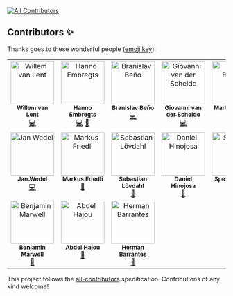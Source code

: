 <!-- ALL-CONTRIBUTORS-BADGE:START - Do not remove or modify this section -->
[![All Contributors](https://img.shields.io/badge/all_contributors-17-orange.svg?style=flat-square)](#contributors-)
<!-- ALL-CONTRIBUTORS-BADGE:END -->
## Contributors ✨

Thanks goes to these wonderful people ([emoji key](https://allcontributors.org/docs/en/emoji-key)):

<!-- ALL-CONTRIBUTORS-LIST:START - Do not remove or modify this section -->
<!-- prettier-ignore-start -->
<!-- markdownlint-disable -->
<table>
  <tbody>
    <tr>
      <td align="center" valign="top" width="14.28%"><a href="https://github.com/willemvanlent"><img src="https://avatars.githubusercontent.com/u/4223994?v=4?s=100" width="100px;" alt="Willem van Lent"/><br /><sub><b>Willem van Lent</b></sub></a><br /><a href="https://github.com/mthmulders/mcs/commits?author=willemvanlent" title="Code">💻</a></td>
      <td align="center" valign="top" width="14.28%"><a href="https://hanno.codes"><img src="https://avatars.githubusercontent.com/u/11613148?v=4?s=100" width="100px;" alt="Hanno Embregts"/><br /><sub><b>Hanno Embregts</b></sub></a><br /><a href="https://github.com/mthmulders/mcs/commits?author=hannotify" title="Code">💻</a> <a href="#ideas-hannotify" title="Ideas, Planning, & Feedback">🤔</a></td>
      <td align="center" valign="top" width="14.28%"><a href="https://github.com/BranislavBeno"><img src="https://avatars.githubusercontent.com/u/57846939?v=4?s=100" width="100px;" alt="Branislav Beňo"/><br /><sub><b>Branislav Beňo</b></sub></a><br /><a href="https://github.com/mthmulders/mcs/commits?author=BranislavBeno" title="Code">💻</a></td>
      <td align="center" valign="top" width="14.28%"><a href="https://giovds.com/"><img src="https://avatars.githubusercontent.com/u/27761321?v=4?s=100" width="100px;" alt="Giovanni van der Schelde"/><br /><sub><b>Giovanni van der Schelde</b></sub></a><br /><a href="https://github.com/mthmulders/mcs/commits?author=Giovds" title="Code">💻</a></td>
      <td align="center" valign="top" width="14.28%"><a href="https://mbonnin.net"><img src="https://avatars.githubusercontent.com/u/3974977?v=4?s=100" width="100px;" alt="Martin Bonnin"/><br /><sub><b>Martin Bonnin</b></sub></a><br /><a href="#ideas-martinbonnin" title="Ideas, Planning, & Feedback">🤔</a></td>
      <td align="center" valign="top" width="14.28%"><a href="https://github.com/BOTbkcd"><img src="https://avatars.githubusercontent.com/u/83156045?v=4?s=100" width="100px;" alt="bot_bkcd"/><br /><sub><b>bot_bkcd</b></sub></a><br /><a href="https://github.com/mthmulders/mcs/commits?author=BOTbkcd" title="Code">💻</a></td>
      <td align="center" valign="top" width="14.28%"><a href="https://github.com/shaikhu"><img src="https://avatars.githubusercontent.com/u/38332365?v=4?s=100" width="100px;" alt="Usman Shaikh"/><br /><sub><b>Usman Shaikh</b></sub></a><br /><a href="https://github.com/mthmulders/mcs/commits?author=shaikhu" title="Code">💻</a></td>
    </tr>
    <tr>
      <td align="center" valign="top" width="14.28%"><a href="http://return.co.de"><img src="https://avatars.githubusercontent.com/u/4849728?v=4?s=100" width="100px;" alt="Jan Wedel"/><br /><sub><b>Jan Wedel</b></sub></a><br /><a href="https://github.com/mthmulders/mcs/commits?author=jwedel" title="Code">💻</a></td>
      <td align="center" valign="top" width="14.28%"><a href="https://github.com/frimtec"><img src="https://avatars.githubusercontent.com/u/3511114?v=4?s=100" width="100px;" alt="Markus Friedli"/><br /><sub><b>Markus Friedli</b></sub></a><br /><a href="https://github.com/mthmulders/mcs/issues?q=author%3Afrimtec" title="Bug reports">🐛</a></td>
      <td align="center" valign="top" width="14.28%"><a href="https://github.com/slovdahl"><img src="https://avatars.githubusercontent.com/u/1417619?v=4?s=100" width="100px;" alt="Sebastian Lövdahl"/><br /><sub><b>Sebastian Lövdahl</b></sub></a><br /><a href="https://github.com/mthmulders/mcs/issues?q=author%3Aslovdahl" title="Bug reports">🐛</a></td>
      <td align="center" valign="top" width="14.28%"><a href="http://www.evolutionnext.com"><img src="https://avatars.githubusercontent.com/u/410757?v=4?s=100" width="100px;" alt="Daniel Hinojosa"/><br /><sub><b>Daniel Hinojosa</b></sub></a><br /><a href="https://github.com/mthmulders/mcs/issues?q=author%3Adhinojosa" title="Bug reports">🐛</a></td>
      <td align="center" valign="top" width="14.28%"><a href="https://gibb.tech"><img src="https://avatars.githubusercontent.com/u/594085?v=4?s=100" width="100px;" alt="Spencer Gibb"/><br /><sub><b>Spencer Gibb</b></sub></a><br /><a href="#ideas-spencergibb" title="Ideas, Planning, & Feedback">🤔</a></td>
      <td align="center" valign="top" width="14.28%"><a href="http://riadiscuss.jeffmaury.com"><img src="https://avatars.githubusercontent.com/u/695993?v=4?s=100" width="100px;" alt="Jeff MAURY"/><br /><sub><b>Jeff MAURY</b></sub></a><br /><a href="https://github.com/mthmulders/mcs/issues?q=author%3Ajeffmaury" title="Bug reports">🐛</a> <a href="#ideas-jeffmaury" title="Ideas, Planning, & Feedback">🤔</a></td>
      <td align="center" valign="top" width="14.28%"><a href="https://github.com/jludvice"><img src="https://avatars.githubusercontent.com/u/8707241?v=4?s=100" width="100px;" alt="Josef Ludvicek"/><br /><sub><b>Josef Ludvicek</b></sub></a><br /><a href="https://github.com/mthmulders/mcs/issues?q=author%3Ajludvice" title="Bug reports">🐛</a></td>
    </tr>
    <tr>
      <td align="center" valign="top" width="14.28%"><a href="https://blog.bmarwell.de/"><img src="https://avatars.githubusercontent.com/u/1413391?v=4?s=100" width="100px;" alt="Benjamin Marwell"/><br /><sub><b>Benjamin Marwell</b></sub></a><br /><a href="#ideas-bmarwell" title="Ideas, Planning, & Feedback">🤔</a></td>
      <td align="center" valign="top" width="14.28%"><a href="https://github.com/AbdelHajou"><img src="https://avatars.githubusercontent.com/u/62144407?v=4?s=100" width="100px;" alt="Abdel Hajou"/><br /><sub><b>Abdel Hajou</b></sub></a><br /><a href="#ideas-AbdelHajou" title="Ideas, Planning, & Feedback">🤔</a></td>
      <td align="center" valign="top" width="14.28%"><a href="https://www.hermanbarrantes.dev/"><img src="https://avatars.githubusercontent.com/u/1646195?v=4?s=100" width="100px;" alt="Herman Barrantes"/><br /><sub><b>Herman Barrantes</b></sub></a><br /><a href="#ideas-barrantesgerman" title="Ideas, Planning, & Feedback">🤔</a></td>
    </tr>
  </tbody>
</table>

<!-- markdownlint-restore -->
<!-- prettier-ignore-end -->

<!-- ALL-CONTRIBUTORS-LIST:END -->

This project follows the [all-contributors](https://github.com/all-contributors/all-contributors) specification. Contributions of any kind welcome!
